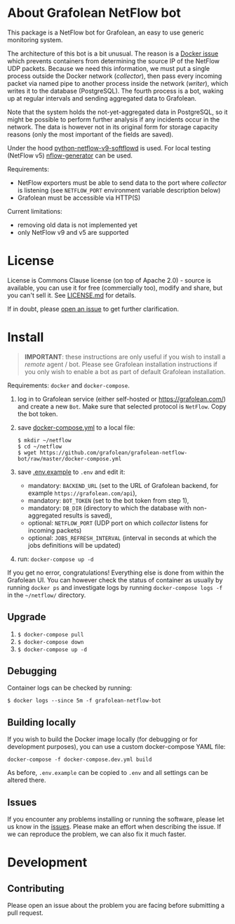 # About Grafolean NetFlow bot

This package is a NetFlow bot for Grafolean, an easy to use generic monitoring system.

The architecture of this bot is a bit unusual. The reason is a [Docker issue](https://github.com/moby/libnetwork/issues/1994) which prevents containers from determining the source IP of the NetFlow UDP packets. Because we need this information, we must put a single process outside the Docker network (*collector*), then pass every incoming packet via named pipe to another process inside the network (*writer*), which writes it to the database (PostgreSQL). The fourth process is a bot, waking up at regular intervals and sending aggregated data to Grafolean.

Note that the system holds the not-yet-aggregated data in PostgreSQL, so it might be possible to perform further analysis if any incidents occur in the network. The data is however not in its original form for storage capacity reasons (only the most important of the fields are saved).

Under the hood [python-netflow-v9-softflowd](https://github.com/bitkeks/python-netflow-v9-softflowd) is used. For local testing (NetFlow v5) [nflow-generator](https://github.com/nerdalert/nflow-generator) can be used.

Requirements:
- NetFlow exporters must be able to send data to the port where *collector* is listening (see `NETFLOW_PORT` environment variable description below)
- Grafolean must be accessible via HTTP(S)

Current limitations:
- removing old data is not implemented yet
- only NetFlow v9 and v5 are supported

# License

License is Commons Clause license (on top of Apache 2.0) - source is available, you can use it for free (commercially too), modify and
share, but you can't sell it. See [LICENSE.md](https://github.com/grafolean/grafolean-netflow-bot/blob/master/LICENSE.md) for details.

If in doubt, please [open an issue](https://github.com/grafolean/grafolean-netflow-bot/issues) to get further clarification.

# Install

> **IMPORTANT**: these instructions are only useful if you wish to install a *remote* agent / bot. Please see Grafolean installation instructions if you only wish to enable a bot as part of default Grafolean installation.

Requirements: `docker` and `docker-compose`.

1) log in to Grafolean service (either self-hosted or https://grafolean.com/) and create a new `Bot`. Make sure that selected protocol is `NetFlow`. Copy the bot token.

2) save [docker-compose.yml](https://github.com/grafolean/grafolean-netflow-bot/raw/master/docker-compose.yml) to a local file:
    ```
    $ mkdir ~/netflow
    $ cd ~/netflow
    $ wget https://github.com/grafolean/grafolean-netflow-bot/raw/master/docker-compose.yml
    ```

2) save [.env.example](https://github.com/grafolean/grafolean-netflow-bot/raw/master/.env.example) to `.env` and edit it:
    - mandatory: `BACKEND_URL` (set to the URL of Grafolean backend, for example `https://grafolean.com/api`),
    - mandatory: `BOT_TOKEN` (set to the bot token from step 1),
    - mandatory: `DB_DIR` (directory to which the database with non-aggregated results is saved),
    - optional: `NETFLOW_PORT` (UDP port on which *collector* listens for incoming packets)
    - optional: `JOBS_REFRESH_INTERVAL` (interval in seconds at which the jobs definitions will be updated)

4) run: `docker-compose up -d`

If you get no error, congratulations! Everything else is done from within the Grafolean UI. You can however check the status of container as usually by running `docker ps` and investigate logs by running `docker-compose logs -f` in the `~/netflow/` directory.

## Upgrade

1) `$ docker-compose pull`
2) `$ docker-compose down`
3) `$ docker-compose up -d`

## Debugging

Container logs can be checked by running:
```
$ docker logs --since 5m -f grafolean-netflow-bot
```

## Building locally

If you wish to build the Docker image locally (for debugging or for development purposes), you can use a custom docker-compose YAML file:
```
docker-compose -f docker-compose.dev.yml build
```

As before, `.env.example` can be copied to `.env` and all settings can be altered there.

## Issues

If you encounter any problems installing or running the software, please let us know in the [issues](https://github.com/grafolean/grafolean-netflow-bot/issues). Please make an effort when describing the issue. If we can reproduce the problem, we can also fix it much faster.

# Development

## Contributing

Please open an issue about the problem you are facing before submitting a pull request.
